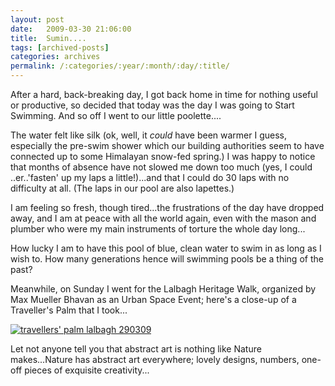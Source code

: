 ```yaml
---
layout: post
date:	2009-03-30 21:06:00
title:  Sumin....
tags: [archived-posts]
categories: archives
permalink: /:categories/:year/:month/:day/:title/
---
```

After a hard, back-breaking day, I got back home in time for nothing useful or productive, so decided that today was the day I was going to Start Swimming. And so off I went to our little poolette....


The water felt like silk (ok, well, it *could* have been warmer I guess, especially the pre-swim shower which our building authorities seem to have connected up to some Himalayan snow-fed spring.) I was happy to notice that months of absence have not slowed me down too much (yes, I could ..er..'fasten' up my laps a little!)...and that I could do 30 laps with no difficulty at all. (The laps in our pool are also lapettes.)

I am feeling so fresh, though tired...the frustrations of the day have dropped away, and I am at peace with all the world again, even with the mason and plumber who were my main instruments of torture the whole day long...

How lucky I am to have this pool of blue, clean water to swim in as long as I wish to. How many generations hence will swimming pools be a thing of the past?

Meanwhile, on Sunday I went for the Lalbagh Heritage Walk, organized by Max Mueller Bhavan as an Urban Space Event; here's a close-up of a Traveller's Palm that I took...


<a href="http://s297.photobucket.com/albums/mm205/depontis/?action=view&current=IMG_6764.jpg" target="_blank"><img src="http://i297.photobucket.com/albums/mm205/depontis/IMG_6764.jpg" border="0" alt="travellers' palm lalbagh 290309"></a>

Let not anyone tell you that abstract art is nothing like Nature makes...Nature has abstract art everywhere; lovely designs, numbers, one-off pieces of exquisite creativity...
